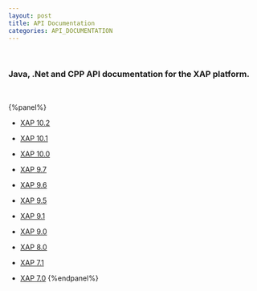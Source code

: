 ```yaml
---
layout: post
title: API Documentation
categories: API_DOCUMENTATION
---
```


<br>

### Java, .Net and CPP API documentation for the XAP platform.

<br>

{%panel%}
- [XAP 10.2](./xap-10.2.html)

- [XAP 10.1](./xap-10.1.html)

- [XAP 10.0](./xap-10.0.html)

- [XAP 9.7](./xap-9.7.html)

- [XAP 9.6](./xap-96.html)

- [XAP 9.5](./xap-95.html)

- [XAP 9.1](./xap-91.html)

- [XAP 9.0](./xap-90.html)

- [XAP 8.0](./xap-80.html)

- [XAP 7.1](./xap-71.html)

- [XAP 7.0](./xap-70.html)
{%endpanel%}

